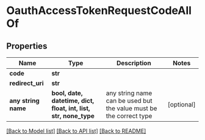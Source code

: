 # OauthAccessTokenRequestCodeAllOf


## Properties
Name | Type | Description | Notes
------------ | ------------- | ------------- | -------------
**code** | **str** |  | 
**redirect_uri** | **str** |  | 
**any string name** | **bool, date, datetime, dict, float, int, list, str, none_type** | any string name can be used but the value must be the correct type | [optional]

[[Back to Model list]](../README.md#documentation-for-models) [[Back to API list]](../README.md#documentation-for-api-endpoints) [[Back to README]](../README.md)


